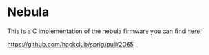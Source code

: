 # Nebula

This is a C implementation of the nebula firmware you can find here:

https://github.com/hackclub/sprig/pull/2065

